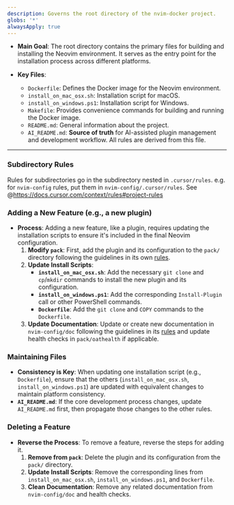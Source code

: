 ```yaml
---
description: Governs the root directory of the nvim-docker project.
globs: '*'
alwaysApply: true
---
```


- **Main Goal**: The root directory contains the primary files for building and installing the Neovim environment. It serves as the entry point for the installation process across different platforms.

- **Key Files**:
    - `Dockerfile`: Defines the Docker image for the Neovim environment.
    - `install_on_mac_osx.sh`: Installation script for macOS.
    - `install_on_windows.ps1`: Installation script for Windows.
    - `Makefile`: Provides convenience commands for building and running the Docker image.
    - `README.md`: General information about the project.
    - `AI_README.md`: **Source of truth** for AI-assisted plugin management and development workflow. All rules are derived from this file.

---

### Subdirectory Rules
Rules for subdirectories go in the subdirectory nested in `.cursor/rules`. e.g. for `nvim-config` rules, put them in `nvim-config/.cursor/rules`. See @https://docs.cursor.com/context/rules#project-rules

### Adding a New Feature (e.g., a new plugin)

- **Process**: Adding a new feature, like a plugin, requires updating the installation scripts to ensure it's included in the final Neovim configuration.
    1. **Modify `pack`**: First, add the plugin and its configuration to the `pack/` directory following the guidelines in its own [rules](mdc:pack/.cursor/rules/pack.md).
    2. **Update Install Scripts**:
        - **`install_on_mac_osx.sh`**: Add the necessary `git clone` and `cp`/`mkdir` commands to install the new plugin and its configuration.
        - **`install_on_windows.ps1`**: Add the corresponding `Install-Plugin` call or other PowerShell commands.
        - **`Dockerfile`**: Add the `git clone` and `COPY` commands to the `Dockerfile`.
    3. **Update Documentation**: Update or create new documentation in `nvim-config/doc` following the guidelines in its [rules](mdc:nvim-config/.cursor/rules/config.md) and update health checks in `pack/oathealth` if applicable.

### Maintaining Files

- **Consistency is Key**: When updating one installation script (e.g., `Dockerfile`), ensure that the others (`install_on_mac_osx.sh`, `install_on_windows.ps1`) are updated with equivalent changes to maintain platform consistency.
- **`AI_README.md`**: If the core development process changes, update `AI_README.md` first, then propagate those changes to the other rules.

### Deleting a Feature

- **Reverse the Process**: To remove a feature, reverse the steps for adding it.
    1. **Remove from `pack`**: Delete the plugin and its configuration from the `pack/` directory.
    2. **Update Install Scripts**: Remove the corresponding lines from `install_on_mac_osx.sh`, `install_on_windows.ps1`, and `Dockerfile`.
    3. **Clean Documentation**: Remove any related documentation from `nvim-config/doc` and health checks. 